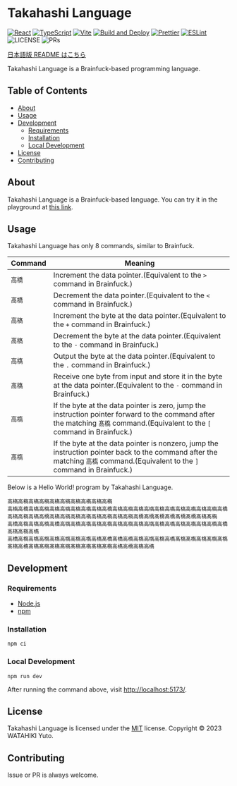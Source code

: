 # Takahashi Language

[![React](https://img.shields.io/badge/React-555.svg?logo=react)](https://reactjs.org/)
[![TypeScript](https://img.shields.io/badge/TypeScript-007ACC.svg?logo=typescript&logoColor=white)](https://www.typescriptlang.org/)
[![Vite](https://img.shields.io/badge/Vite-1e1e20.svg?logo=vite)](https://vitejs.dev/)
[![Build and Deploy](https://github.com/chvmvd/takahashi-language/actions/workflows/deploy.yml/badge.svg)](https://github.com/chvmvd/takahashi-language/actions/workflows/deploy.yml)
[![Prettier](https://github.com/chvmvd/takahashi-language/actions/workflows/prettier.yml/badge.svg)](https://github.com/chvmvd/takahashi-language/actions/workflows/prettier.yml)
[![ESLint](https://github.com/chvmvd/takahashi-language/actions/workflows/eslint.yml/badge.svg)](https://github.com/chvmvd/takahashi-language/actions/workflows/eslint.yml)
![LICENSE](https://img.shields.io/badge/license-MIT-informational.svg)
![PRs](https://img.shields.io/badge/PRs-welcome-brightgreen.svg)

[日本語版 README はこちら](README-ja.md)

Takahashi Language is a Brainfuck-based programming language.

## Table of Contents

- [About](#about)
- [Usage](#usage)
- [Development](#development)
  - [Requirements](#requirements)
  - [Installation](#installation)
  - [Local Development](#local-development)
- [License](#license)
- [Contributing](#contributing)

## About

Takahashi Language is a Brainfuck-based language.
You can try it in the playground at [this link](https://chvmvd.github.io/takahashi-language/).

## Usage

Takahashi Language has only 8 commands, similar to Brainfuck.

| Command | Meaning                                                                                                                                                                      |
| ------- | ---------------------------------------------------------------------------------------------------------------------------------------------------------------------------- |
| `高橋`  | Increment the data pointer.(Equivalent to the `>` command in Brainfuck.)                                                                                                     |
| `髙橋`  | Decrement the data pointer.(Equivalent to the `<` command in Brainfuck.)                                                                                                     |
| `高𣘺`  | Increment the byte at the data pointer.(Equivalent to the `+` command in Brainfuck.)                                                                                         |
| `髙𣘺`  | Decrement the byte at the data pointer.(Equivalent to the `-` command in Brainfuck.)                                                                                         |
| `高𫞎`  | Output the byte at the data pointer.(Equivalent to the `.` command in Brainfuck.)                                                                                            |
| `髙𫞎`  | Receive one byte from input and store it in the byte at the data pointer.(Equivalent to the `-` command in Brainfuck.)                                                       |
| `高槗`  | If the byte at the data pointer is zero, jump the instruction pointer forward to the command after the matching `髙槗` command.(Equivalent to the `[` command in Brainfuck.) |
| `髙槗`  | If the byte at the data pointer is nonzero, jump the instruction pointer back to the command after the matching `高槗` command.(Equivalent to the `]` command in Brainfuck.) |

Below is a Hello World! program by Takahashi Language.

```plain
高𣘺高𣘺高𣘺高𣘺高𣘺高𣘺高𣘺高𣘺高𣘺高𣘺
高槗高橋高𣘺高𣘺高𣘺高𣘺高𣘺高𣘺高𣘺高橋高𣘺高𣘺高𣘺高𣘺高𣘺高𣘺高𣘺高𣘺高𣘺高𣘺高橋高𣘺高𣘺高𣘺高橋高𣘺高𣘺高𣘺高𣘺高𣘺高𣘺高𣘺高𣘺高橋髙橋髙橋髙橋髙橋髙橋髙𣘺髙槗
高橋高𣘺高𣘺高𫞎高橋高𣘺高𫞎高𣘺高𣘺高𣘺高𣘺高𣘺高𣘺高𣘺高𫞎高𫞎高𣘺高𣘺高𣘺高𫞎高橋高𣘺高𣘺高𫞎
高橋高𣘺高𣘺高𣘺高𣘺高𣘺高𣘺高𣘺高𫞎髙橋髙橋高𫞎高𣘺高𣘺高𣘺高𫞎髙𣘺髙𣘺髙𣘺髙𣘺髙𣘺髙𣘺高𫞎髙𣘺髙𣘺髙𣘺髙𣘺髙𣘺髙𣘺髙𣘺髙𣘺高𫞎高橋高𣘺高𫞎
```

## Development

### Requirements

- [Node.js](https://nodejs.org/en/)
- [npm](https://www.npmjs.com/)

### Installation

```shell
npm ci
```

### Local Development

```shell
npm run dev
```

After running the command above, visit [http://localhost:5173/](http://localhost:5173/).

## License

Takahashi Language is licensed under the [MIT](https://opensource.org/licenses/MIT) license.
Copyright © 2023 WATAHIKI Yuto.

## Contributing

Issue or PR is always welcome.
